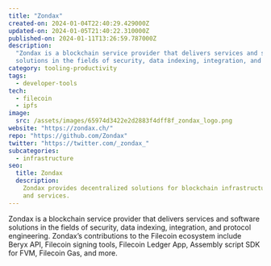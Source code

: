 ```yaml
---
title: "Zondax"
created-on: 2024-01-04T22:40:29.429000Z
updated-on: 2024-01-05T21:40:22.310000Z
published-on: 2024-01-11T13:26:59.787000Z
description:
  "Zondax is a blockchain service provider that delivers services and software
  solutions in the fields of security, data indexing, integration, and protocol engineering."
category: tooling-productivity
tags:
  - developer-tools
tech:
  - filecoin
  - ipfs
image:
  src: /assets/images/65974d3422e2d2883f4dff8f_zondax_logo.png
website: "https://zondax.ch/"
repo: "https://github.com/Zondax"
twitter: "https://twitter.com/_zondax_"
subcategories:
  - infrastructure
seo:
  title: Zondax
  description:
    Zondax provides decentralized solutions for blockchain infrastructure
    and services.
---
```


Zondax is a blockchain service provider that delivers services and software solutions in the fields of security, data indexing, integration, and protocol engineering. Zondax’s contributions to the Filecoin ecosystem include Beryx API, Filecoin signing tools, Filecoin Ledger App, Assembly script SDK for FVM, Filecoin Gas, and more.
